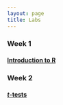 ```yaml
---
layout: page
title: Labs
---
```


### Week 1

#### [Introduction to R](intro-to-R/lab-intro-to-R.md)



### Week 2

#### [*t*-tests](t-tests/lab-t-tests.md)
